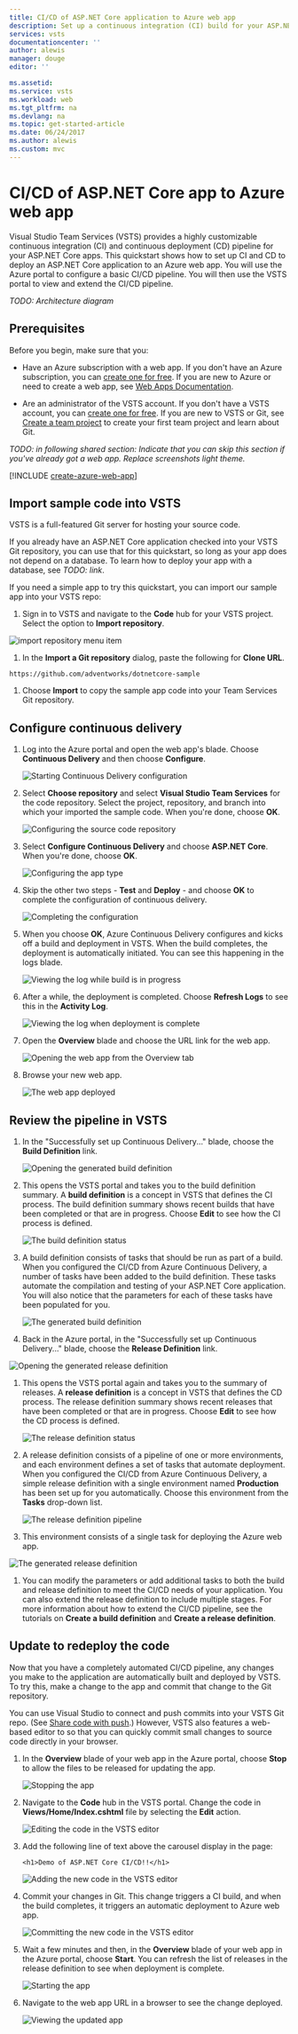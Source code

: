 ```yaml
---
title: CI/CD of ASP.NET Core application to Azure web app
description: Set up a continuous integration (CI) build for your ASP.NET Core application, and then a continuous deployment (CD) release to Azure web app using Visual Studio Team Services
services: vsts
documentationcenter: ''
author: alewis
manager: douge
editor: ''

ms.assetid:
ms.service: vsts
ms.workload: web
ms.tgt_pltfrm: na
ms.devlang: na
ms.topic: get-started-article
ms.date: 06/24/2017
ms.author: alewis
ms.custom: mvc
---
```


# CI/CD of ASP.NET Core app to Azure web app

Visual Studio Team Services (VSTS) provides a highly customizable continuous integration (CI) and continuous deployment (CD) pipeline for your
ASP.NET Core apps. This quickstart shows how to set up CI and CD to deploy an ASP.NET Core application to an Azure web app.
You will use the Azure portal to configure a basic CI/CD pipeline. You will then use the VSTS portal to view and extend the CI/CD pipeline.

_TODO: Architecture diagram_

## Prerequisites

Before you begin, make sure that you:

* Have an Azure subscription with a web app. If you don't have an Azure subscription, you can [create one for free](https://azure.microsoft.com/free/?WT.mc_id=A261C142F). If you are new to Azure or need to create a web app, see [Web Apps Documentation](https://docs.microsoft.com/azure/app-service-web/).

* Are an administrator of the VSTS account. If you don't have a VSTS account, you can [create one for free](https://go.microsoft.com/fwlink/?LinkId=307137). If you are new to VSTS or Git, see [Create a team project](https://www.visualstudio.com/docs/setup-admin/create-team-project) to create your first team project and learn about Git.

_TODO: in following shared section: Indicate that you can skip this section if you've already got a web app. Replace screenshots light theme._

[!INCLUDE [create-azure-web-app](_shared/create-azure-web-app.md)]

## Import sample code into VSTS

VSTS is a full-featured Git server for hosting your source code.

If you already have an ASP.NET Core application checked into your VSTS Git repository, you can use that for this quickstart, so long as your app does not depend on a database. To learn how to deploy your app with a database, see _TODO: link_.

If you need a simple app to try this quickstart, you can import our sample app into your VSTS repo:

1. Sign in to VSTS and navigate to the **Code** hub for your VSTS project. Select the option to **Import repository**.

 ![import repository menu item](_shared/_img/import-repository-menu-item.png)

1. In the **Import a Git repository** dialog, paste the following for **Clone URL**.

  ```
  https://github.com/adventworks/dotnetcore-sample
  ```

1. Choose **Import** to copy the sample app code into your Team Services Git repository.

## Configure continuous delivery

1. Log into the Azure portal and open the web app's blade. Choose **Continuous Delivery** and then choose **Configure**.

   ![Starting Continuous Delivery configuration](_img/aspnet-core-to-webapp/continuous-delivery-intro.png)

1. Select **Choose repository** and select **Visual Studio Team Services** for the code repository. Select the project, repository, and branch into which your imported the sample code. When you're done, choose **OK**.
 
   ![Configuring the source code repository](_img/aspnet-core-to-webapp/continuous-delivery-repository.png)

1. Select **Configure Continuous Delivery** and choose **ASP.NET Core**. When you're done, choose **OK**.

   ![Configuring the app type](_img/aspnet-core-to-webapp/continuous-delivery-apptype.png)

1. Skip the other two steps - **Test** and **Deploy** - and choose **OK** to complete the configuration of continuous delivery.

   ![Completing the configuration](_img/aspnet-core-to-webapp/continuous-delivery-complete.png)

1. When you choose **OK**, Azure Continuous Delivery configures and kicks off a build and deployment in VSTS.
   When the build completes, the deployment is automatically initiated. You can see this happening in the logs blade.  

   ![Viewing the log while build is in progress](_img/aspnet-core-to-webapp/continuous-delivery-log.png)

1. After a while, the deployment is completed. Choose **Refresh Logs** to see this in the **Activity Log**.

   ![Viewing the log when deployment is complete](_img/aspnet-core-to-webapp/continuous-delivery-log2.png)

1. Open the **Overview** blade and choose the URL link for the web app.

   ![Opening the web app from the Overview tab](_img/aspnet-core-to-webapp/overview-openapp.png)

1. Browse your new web app.

   ![The web app deployed](_img/aspnet-core-to-webapp/app-deployed.png)

## Review the pipeline in VSTS

1. In the "Successfully set up Continuous Delivery..." blade, choose the **Build Definition**
  link.

   ![Opening the generated build definition](_img/aspnet-core-to-webapp/review-links-build.png)

1. This opens the VSTS portal and takes you to the build definition summary. A **build definition** is a concept in VSTS that defines the CI process. The build definition summary shows recent builds that have been completed or that are in progress. Choose **Edit** to see how the CI process is defined.

   ![The build definition status](_img/aspnet-core-to-webapp/build-status.png)

1. A build definition consists of tasks that should be run as part of a build. When you configured the CI/CD from Azure Continuous Delivery, a number of tasks have been added to the build definition. These tasks automate the compilation and testing of your ASP.NET Core application. You will also notice that the parameters for each of these tasks have been populated for you.

   ![The generated build definition](_img/aspnet-core-to-webapp/build-definition.png)

1. Back in the Azure portal, in the "Successfully set up Continuous Delivery..." blade, choose the **Release Definition** link.

  ![Opening the generated release definition](_img/aspnet-core-to-webapp/review-links-release.png)

1. This opens the VSTS portal again and takes you to the summary of releases. A **release definition** is a concept in VSTS that defines the CD process. The release definition summary shows recent releases that have been completed or that are in progress. Choose **Edit** to see how the CD process is defined.

   ![The release definition status](_img/aspnet-core-to-webapp/release-status.png)

1. A release definition consists of a pipeline of one or more environments, and each environment defines a set of tasks that automate deployment.
   When you configured the CI/CD from Azure Continuous Delivery, a simple release definition with a single environment named **Production** has been set up for you automatically.
   Choose this environment from the **Tasks** drop-down list.

   ![The release definition pipeline](_img/aspnet-core-to-webapp/release-pipeline.png)

1.  This environment consists of a single task for deploying the Azure web app.

   ![The generated release definition](_img/aspnet-core-to-webapp/release-definition.png)

1. You can modify the parameters or add additional tasks to both the build and release definition to meet the CI/CD needs of your application. You can also extend the release definition to include multiple stages. For more information about how to extend the CI/CD pipeline, see the tutorials on **Create a build definition** and **Create a release definition**.

## Update to redeploy the code

Now that you have a completely automated CI/CD pipeline, any changes you make to the application are automatically built and deployed by VSTS. To try this, make a change to the app and commit that change to the Git repository.

You can use Visual Studio to connect and push commits into your VSTS Git repo. (See [Share code with push](https://www.visualstudio.com/docs/git/tutorial/pushing).) However, VSTS also features a web-based editor to so that you can quickly commit small changes to source code directly in your browser.

1. In the **Overview** blade of your web app in the Azure portal, choose **Stop** to allow the files to be released for updating the app.

   ![Stopping the app](_img/aspnet-core-to-webapp/stop-app.png)

1. Navigate to the **Code** hub in the VSTS portal. Change the code in **Views/Home/Index.cshtml** file by selecting the **Edit** action.

   ![Editing the code in the VSTS editor](_img/aspnet-core-to-webapp/edit-in-vsts.png)

1. Add the following line of text above the carousel display in the page:

   ```
   <h1>Demo of ASP.NET Core CI/CD!!</h1>
   ```

   ![Adding the new code in the VSTS editor](_img/aspnet-core-to-webapp/add-code.png)

1. Commit your changes in Git. This change triggers a CI build, and when the build completes, it triggers an automatic deployment to Azure web app.

   ![Committing the new code in the VSTS editor](_img/aspnet-core-to-webapp/commit-code.png)

1. Wait a few minutes and then, in the **Overview** blade of your web app in the Azure portal, choose **Start**.
   You can refresh the list of releases in the release definition to see when deployment is complete.

   ![Starting the app](_img/aspnet-core-to-webapp/start-app.png)

1. Navigate to the web app URL in a browser to see the change deployed.

   ![Viewing the updated app](_img/aspnet-core-to-webapp/updated-app.png)
